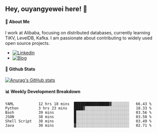 ## Hey, ouyangyewei here! :wave:

#### :rocket: About Me
I work at Alibaba, focusing on distributed databases, currently learning TiKV, LevelDB, Kafka. I am passionate about contributing to widely used open source projects.

- [![Linkedin](https://img.shields.io/badge/LinkedIn-ouyangyewei-blue)](https://www.linkedin.com/in/ouyangyewei/)
- [![Blog](https://img.shields.io/badge/Blog-yeweiouyang-orange)](https://blog.csdn.net/yeweiouyang)

#### :star2: Github Stats
[![Anurag's GitHub stats](https://github-readme-stats.vercel.app/api?username=ouyangyewei&show_icons=true&cache_seconds=3600&theme=tokyonight)](https://github.com/anuraghazra/github-readme-stats)

#### :bar_chart: Weekly Development Breakdown
<!--START_SECTION:waka-->

```text
YAML           12 hrs 18 mins  ████████████████▓░░░░░░░░   66.43 %
Python         3 hrs 23 mins   ████▓░░░░░░░░░░░░░░░░░░░░   18.33 %
Bash           39 mins         █░░░░░░░░░░░░░░░░░░░░░░░░   03.56 %
JSON           38 mins         █░░░░░░░░░░░░░░░░░░░░░░░░   03.50 %
Shell Script   38 mins         █░░░░░░░░░░░░░░░░░░░░░░░░   03.49 %
Java           30 mins         ▓░░░░░░░░░░░░░░░░░░░░░░░░   02.71 %
```

<!--END_SECTION:waka-->
